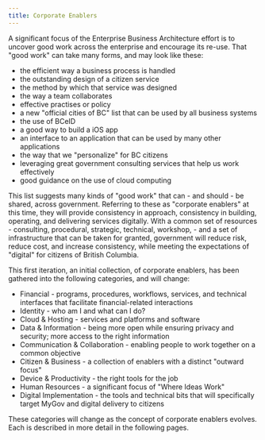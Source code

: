 ```yaml
---
title: Corporate Enablers
---  
```


A significant focus of the Enterprise Business Architecture effort is to uncover good work across the enterprise and encourage its re-use.  That "good work" can take many forms, and may look like these:
  * the efficient way a business process is handled
  * the outstanding design of a citizen service 
  * the method by which that service was designed
  * the way a team collaborates
  * effective practises or policy
  * a new "official cities of BC" list that can be used by all business systems
  * the use of BCeID
  * a good way to build a iOS app
  * an interface to an application that can be used by many other applications
  * the way that we "personalize" for BC citizens
  * leveraging great government consulting services that help us work effectively
  * good guidance on the use of cloud computing

This list suggests many kinds of "good work" that can - and should - be shared, across government.  Referring to these as "corporate enablers" at this time, they will provide consistency in approach, consistency in building, operating, and delivering services digitally. With a common set of resources - consulting, procedural, strategic, technical, workshop, - and a set of infrastructure that can be taken for granted, government will reduce risk, reduce cost, and increase consistency, while meeting the expectations of "digital" for citizens of British Columbia.

This first iteration, an initial collection, of corporate enablers, has been gathered into the following categories, and will change:
  * Financial - programs, procedures, workflows, services, and technical interfaces that facilitate financial-related interactions
  * Identity - who am I and what can I do?
  * Cloud & Hosting - services and platforms and software 
  * Data & Information - being more open while ensuring privacy and security; more access to the right information
  * Communication & Collaboration - enabling people to work together on a common objective
  * Citizen & Business  - a collection of enablers with a distinct "outward focus"
  * Device & Productivity - the right tools for the job
  * Human Resources - a significant focus of "Where Ideas Work"
  * Digital Implementation - the tools and technical bits that will specifically target MyGov and digital delivery to citizens

These categories will change as the concept of corporate enablers evolves.  Each is described in more detail in the following pages.
